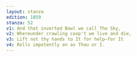 ```yaml
---
layout: stanza
edition: 1859
stanza: 52
v1: And that inverted Bowl we call The Sky,
v2: Whereunder crawling coop't we live and die,
v3: ⁠Lift not thy hands to It for help—for It
v4: Rolls impotently on as Thou or I.
---
```


